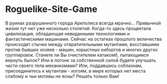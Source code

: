 # Roguelike-Site-Game
В руинах разрушенного города Аркполиса всегда мрачно... Привычной жизни тут нет уже несколько столетий. Когда-то здесь процветала цивилизация, обладающая невиданными технологиями и фантастическими машинами. Сейчас на остатках прошлого величества происходят стычки между отвратительными мутантами, восставшими против бывших хозяев - машин, корыстных киборгов и многих других группировок.
Станете ли Вы очистителем катакомб, пытающимся вернуть былое? Или в погоне за собственной силой будете улучшать части своего тела механизмами? Или, поддавшись соблазнам, присоединитесь к мутантам - изгоям, в мире которых нет места слабому и чьи мотивы не ясны? Решать только Вам!
